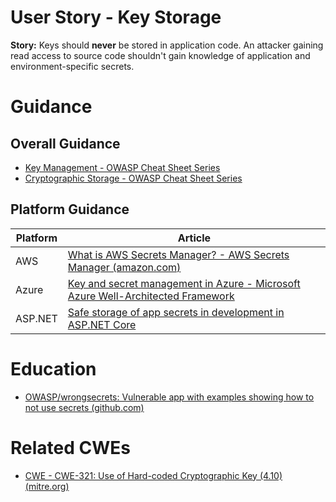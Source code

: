 # User Story - Key Storage

**Story:** Keys should **never** be stored in application code. An attacker gaining read access to source code shouldn't gain knowledge of application and environment-specific secrets.


# Guidance

## Overall Guidance
- [Key Management - OWASP Cheat Sheet Series](https://cheatsheetseries.owasp.org/cheatsheets/Key_Management_Cheat_Sheet.html)
- [Cryptographic Storage - OWASP Cheat Sheet Series](https://cheatsheetseries.owasp.org/cheatsheets/Cryptographic_Storage_Cheat_Sheet.html)

## Platform Guidance
|Platform    |Article|
|----------------|-------------------------------|
|AWS     |[What is AWS Secrets Manager? - AWS Secrets Manager (amazon.com)](https://docs.aws.amazon.com/secretsmanager/latest/userguide/intro.html)            |
|Azure   |[Key and secret management in Azure - Microsoft Azure Well-Architected Framework](https://learn.microsoft.com/en-us/azure/architecture/framework/security/design-storage-keys) |
|ASP.NET|[Safe storage of app secrets in development in ASP.NET Core](https://learn.microsoft.com/en-us/aspnet/core/security/app-secrets?view=aspnetcore-7.0&tabs=windows&viewFallbackFrom=aspnetcore-2.2#access-a-secret)|


# Education

- [OWASP/wrongsecrets: Vulnerable app with examples showing how to not use secrets (github.com)](https://github.com/OWASP/wrongsecrets)

# Related CWEs

- [CWE - CWE-321: Use of Hard-coded Cryptographic Key (4.10) (mitre.org)](https://cwe.mitre.org/data/definitions/321.html)
